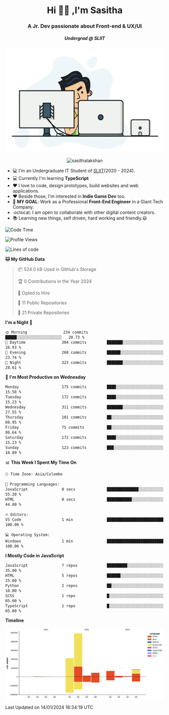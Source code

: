 
<h1 align="center">Hi 🙋‍♂️ ,I'm Sasitha</h1>
<h3 align="center">A Jr. Dev passionate about Front-end & UX/UI</h3>

<i><h5 align="center">Undergrad @ SLIIT</h5></i>

<p align="center">
  <img width="540" height="330" src="https://github.com/SasithaLakshan/SasithaLakshan/blob/main/dev.gif">
</p>
<p align="center"> <img src="https://komarev.com/ghpvc/?username=sasithalakshan&label=Profile%20views&color=0e75b6&style=flat" alt="sasithalakshan" /> </p>

- :computer: I'm an Undergraduate IT Student of [SLIIT](https://www.sliit.lk)(2020 - 2024).
- :computer: Currently I'm learning <b>TypeScript</b>
- :heart: I love to code, design prototypes, build websites and web applications.
- :heart: Beside those, I'm interested in **Indie Game Dev** too.
- :electric_plug: **MY GOAL**: Work as a Professional **Front-End Engineer** in a Giant Tech Company.
- :octocat: I am open to collaborate with other digital content creators.
- :books: Learning new things, self driven, hard working and friendly.:smiley:
  
<!-- <h3 align="left">Tech Stack I'm Using</h3> -->

<!--START_SECTION:waka-->
![Code Time](http://img.shields.io/badge/Code%20Time-588%20hrs%2046%20mins-blue)

![Profile Views](http://img.shields.io/badge/Profile%20Views-0-blue)

![Lines of code](https://img.shields.io/badge/From%20Hello%20World%20I%27ve%20Written-928.1%20thousand%20lines%20of%20code-blue)

**🐱 My GitHub Data** 

> 📦 524.0 kB Used in GitHub's Storage 
 > 
> 🏆 0 Contributions in the Year 2024
 > 
> 💼 Opted to Hire
 > 
> 📜 11 Public Repositories 
 > 
> 🔑 21 Private Repositories 
 > 
**I'm a Night 🦉** 

```text
🌞 Morning                234 commits         █████░░░░░░░░░░░░░░░░░░░░   20.73 % 
🌆 Daytime                304 commits         ███████░░░░░░░░░░░░░░░░░░   26.93 % 
🌃 Evening                268 commits         ██████░░░░░░░░░░░░░░░░░░░   23.74 % 
🌙 Night                  323 commits         ███████░░░░░░░░░░░░░░░░░░   28.61 % 
```
📅 **I'm Most Productive on Wednesday** 

```text
Monday                   175 commits         ████░░░░░░░░░░░░░░░░░░░░░   15.50 % 
Tuesday                  172 commits         ████░░░░░░░░░░░░░░░░░░░░░   15.23 % 
Wednesday                311 commits         ███████░░░░░░░░░░░░░░░░░░   27.55 % 
Thursday                 101 commits         ██░░░░░░░░░░░░░░░░░░░░░░░   08.95 % 
Friday                   75 commits          ██░░░░░░░░░░░░░░░░░░░░░░░   06.64 % 
Saturday                 172 commits         ████░░░░░░░░░░░░░░░░░░░░░   15.23 % 
Sunday                   123 commits         ███░░░░░░░░░░░░░░░░░░░░░░   10.89 % 
```


📊 **This Week I Spent My Time On** 

```text
🕑︎ Time Zone: Asia/Colombo

💬 Programming Languages: 
JavaScript               0 secs              ██████████████░░░░░░░░░░░   55.20 % 
HTML                     0 secs              ███████████░░░░░░░░░░░░░░   44.80 % 

🔥 Editors: 
VS Code                  1 min               █████████████████████████   100.00 % 

💻 Operating System: 
Windows                  1 min               █████████████████████████   100.00 % 
```

**I Mostly Code in JavaScript** 

```text
JavaScript               7 repos             █████████░░░░░░░░░░░░░░░░   35.00 % 
HTML                     5 repos             ██████░░░░░░░░░░░░░░░░░░░   25.00 % 
Python                   2 repos             ██░░░░░░░░░░░░░░░░░░░░░░░   10.00 % 
SCSS                     1 repo              █░░░░░░░░░░░░░░░░░░░░░░░░   05.00 % 
TypeScript               1 repo              █░░░░░░░░░░░░░░░░░░░░░░░░   05.00 % 
```



**Timeline**

![Lines of Code chart](https://raw.githubusercontent.com/SasithaLakshan/SasithaLakshan/main/assets/bar_graph.png)


 Last Updated on 14/01/2024 18:34:19 UTC
<!--END_SECTION:waka-->

